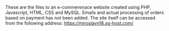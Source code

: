 These are the files to an e-commerenace website created using PHP, Javascript, HTML, CSS and MySQL. 
Emails and actual processing of orders based on payment has not been added. 
The site itself can be accessed from the following address: https://miroslavn18.sg-host.com/
